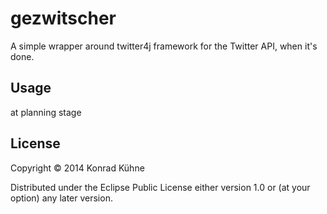 # gezwitscher

A simple wrapper around twitter4j framework for the Twitter API, when it's done.

## Usage

at planning stage

## License

Copyright © 2014 Konrad Kühne

Distributed under the Eclipse Public License either version 1.0 or (at
your option) any later version.

